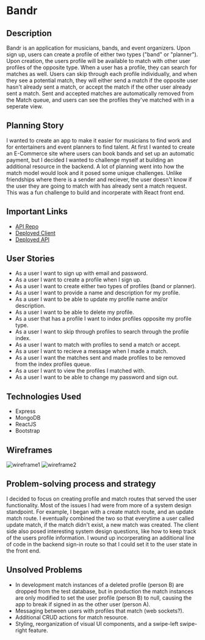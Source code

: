 # Bandr

## Description
Bandr is an application for musicians, bands, and event organizers. Upon sign up, users can create a profile of either two types ("band" or "planner"). Upon creation, the users profile will be available to match with other user profiles of the opposite type. When a user has a profile, they can search for matches as well. Users can skip through each profile individually, and when they see a potential match, they will either send a match if the opposite user hasn't already sent a match, or accept the match if the other user already sent a match. Sent and accepted matches are automatically removed from the Match queue, and users can see the profiles they've matched with in a seperate view.

## Planning Story
I wanted to create an app to make it easier for musicians to find work and for entertainers and event planners to find talent. At first I wanted to create an E-Commerce site where users can book bands and set up an automatic payment, but I decided I wanted to challenge myself at building an additional resource in the backend. A lot of planning went into how the match model would look and it posed some unique challenges. Unlike friendships where there is a sender and reciever, the user doesn't know if the user they are going to match with has already sent a match request. This was a fun challenge to build and incorperate with React front end.

## Important Links
- [API Repo](https://github.com/mdelgado509/bandr-api)
- [Deployed Client](https://mdelgado509.github.io/bandr-client/)
- [Deployed API](https://desolate-fjord-95980.herokuapp.com/)


## User Stories
- As a user I want to sign up with email and password.
- As a user I want to create a profile when I sign up.
- As a user I want to create either two types of profiles (band or planner).
- As a user I want to provide a name and description for my profile.
- As a user I want to be able to update my profile name and/or description.
- As a user I want to be able to delete my profile.
- As a user that has a profile I want to index profiles opposite my profile type.
- As a user I want to skip through profiles to search through the profile index.
- As a user I want to match with profiles to send a match or accept.
- As a user I want to recieve a message when I made a match.
- As a user I want the matches sent and made profiles to be removed from the index profiles queue.
- As a user I want to view the profiles I matched with.
- As a user I want to be able to change my password and sign out.


## Technologies Used
- Express
- MongoDB
- ReactJS
- Bootstrap

## Wireframes
![wireframe1](https://media.git.generalassemb.ly/user/35054/files/3f345800-c2bb-11eb-87dc-d1bf05922276)
![wireframe2](https://media.git.generalassemb.ly/user/35054/files/3fccee80-c2bb-11eb-9759-744ccef12177)

## Problem-solving process and strategy


I decided to focus on creating profile and match routes that served the user functionality. Most of the issues I had were from more of a system design standpoint. For example, I began with a create match route, and an update match route. I eventually combined the two so that everytime a user called update match, if the match didn't exist, a new match was created. The client side also posed interesting system design questions, like how to keep track of the users profile information. I wound up incorperating an additional line of code in the backend sign-in route so that I could set it to the user state in the front end.

## Unsolved Problems
- In development match instances of a deleted profile (person B) are dropped from the test database, but in production the match instances are only modified to set the user profile (person B) to null, causing the app to break if signed in as the other user (person A).
- Messaging between users with profiles that match (web sockets?).
- Additional CRUD actions for match resource.
- Styling, reorganization of visual UI components, and a swipe-left swipe-right feature.
